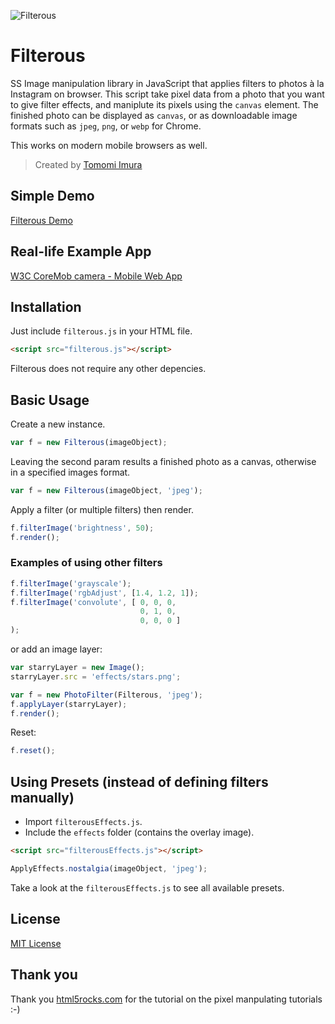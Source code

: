 ![Filterous](http://girliemac.com/assets/images/articles/2014/03/filtrous.jpg)

Filterous
=========
SS
Image manipulation library in JavaScript that applies filters to photos à la Instagram on browser.
This script take pixel data from a photo that you want to give filter effects, and maniplute its pixels using the `canvas` element.
The finished photo can be displayed as `canvas`, or as downloadable image formats such as `jpeg`, `png`, or `webp` for Chrome.

This works on modern mobile browsers as well.

> Created by [Tomomi Imura](https://github.com/girliemac)



## Simple Demo

[Filterous Demo](http://girliemac.github.io/Filterous/demo)

## Real-life Example App

[W3C CoreMob camera - Mobile Web App](http://coremob.github.io/camera/vanilla/index.html)


## Installation

Just include `filterous.js` in your HTML file.

```html
<script src="filterous.js"></script>
```

Filterous does not require any other depencies.

## Basic Usage

Create a new instance.

```javascript
var f = new Filterous(imageObject);
```

Leaving the second param results a finished photo as a canvas, otherwise in a specified images format.

```javascript
var f = new Filterous(imageObject, 'jpeg');
```

Apply a filter (or multiple filters) then render.

```javascript
f.filterImage('brightness', 50);
f.render();
```

### Examples of using other filters

```javascript
f.filterImage('grayscale');
f.filterImage('rgbAdjust', [1.4, 1.2, 1]);
f.filterImage('convolute', [ 0, 0, 0,
                             0, 1, 0,
                             0, 0, 0 ]
);
```
or add an image layer:

```javascript
var starryLayer = new Image();
starryLayer.src = 'effects/stars.png';

var f = new PhotoFilter(Filterous, 'jpeg');
f.applyLayer(starryLayer);
f.render();
```

Reset:

```javascript
f.reset();
```


## Using Presets (instead of defining filters manually)

- Import `filterousEffects.js`.
- Include the `effects` folder (contains the overlay image).

```html
<script src="filterousEffects.js"></script>
```
```javascript
ApplyEffects.nostalgia(imageObject, 'jpeg');
```

Take a look at the `filterousEffects.js` to see all available presets.

## License

[MIT License](http://opensource.org/licenses/MIT)


## Thank you

Thank you [html5rocks.com](http://www.html5rocks.com/en/tutorials/canvas/imagefilters/) for the tutorial on the pixel manpulating tutorials :-)
